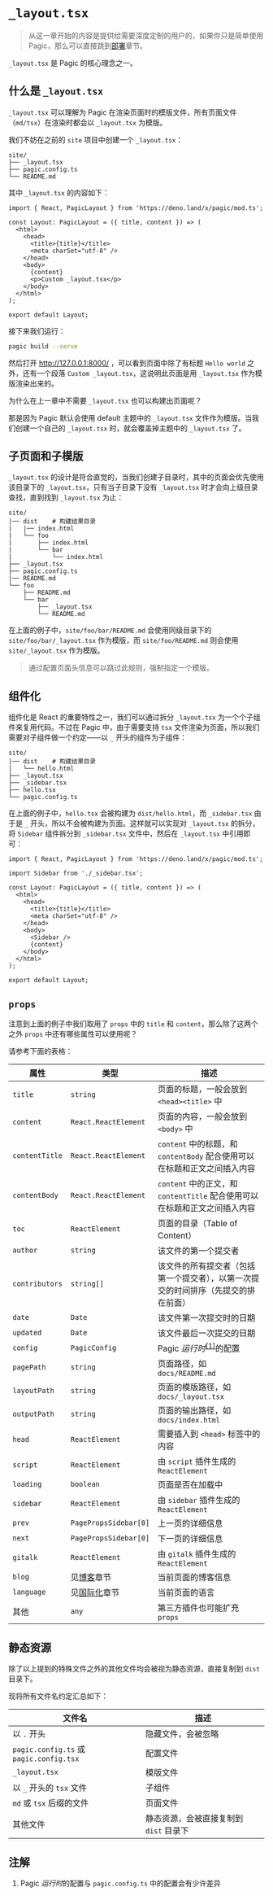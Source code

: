 # `_layout.tsx`

> 从这一章开始的内容是提供给需要深度定制的用户的，如果你只是简单使用 Pagic，那么可以直接跳到[部署](./deployment.md)章节。

`_layout.tsx` 是 Pagic 的核心理念之一。

## 什么是 `_layout.tsx`

`_layout.tsx` 可以理解为 Pagic 在渲染页面时的模版文件，所有页面文件（`md/tsx`）在渲染时都会以 `_layout.tsx` 为模版。

我们不妨在之前的 `site` 项目中创建一个 `_layout.tsx`：

```{2}
site/
├── _layout.tsx
├── pagic.config.ts
└── README.md
```

其中 `_layout.tsx` 的内容如下：

```tsx
import { React, PagicLayout } from 'https://deno.land/x/pagic/mod.ts';

const Layout: PagicLayout = ({ title, content }) => (
  <html>
    <head>
      <title>{title}</title>
      <meta charSet="utf-8" />
    </head>
    <body>
      {content}
      <p>Custom _layout.tsx</p>
    </body>
  </html>
);

export default Layout;
```

接下来我们运行：

```bash
pagic build --serve
```

然后打开 http://127.0.0.1:8000/ ，可以看到页面中除了有标题 `Hello world` 之外，还有一个段落 `Custom _layout.tsx`，这说明此页面是用 `_layout.tsx` 作为模版渲染出来的。

为什么在上一章中不需要 `_layout.tsx` 也可以构建出页面呢？

那是因为 Pagic 默认会使用 default 主题中的 `_layout.tsx` 文件作为模版。当我们创建一个自己的 `_layout.tsx` 时，就会覆盖掉主题中的 `_layout.tsx` 了。

## 子页面和子模版

`_layout.tsx` 的设计是符合直觉的，当我们创建子目录时，其中的页面会优先使用该目录下的 `_layout.tsx`，只有当子目录下没有 `_layout.tsx` 时才会向上级目录查找，直到找到 `_layout.tsx` 为止：

```{8,14}
site/
|── dist    # 构建结果目录
|   |── index.html
|   └── foo
|       ├── index.html
|       └── bar
|           └── index.html
├── _layout.tsx
├── pagic.config.ts
|── README.md
└── foo
    ├── README.md
    └── bar
        ├── _layout.tsx
        └── README.md
```

在上面的例子中，`site/foo/bar/README.md` 会使用同级目录下的 `site/foo/bar/_layout.tsx` 作为模版，而 `site/foo/README.md` 则会使用 `site/_layout.tsx` 作为模版。

> 通过配置页面头信息可以跳过此规则，强制指定一个模版。

## 组件化

组件化是 React 的重要特性之一，我们可以通过拆分 `_layout.tsx` 为一个个子组件来复用代码。不过在 Pagic 中，由于需要支持 `tsx` 文件渲染为页面，所以我们需要对子组件做一个约定——以 `_` 开头的组件为子组件：

```{5}
site/
|── dist    # 构建结果目录
|   └── hello.html
├── _layout.tsx
├── _sidebar.tsx
├── hello.tsx
└── pagic.config.ts
```

在上面的例子中，`hello.tsx` 会被构建为 `dist/hello.html`，而 `_sidebar.tsx` 由于是 `_` 开头，所以不会被构建为页面。这样就可以实现对 `_layout.tsx` 的拆分，将 `Sidebar` 组件拆分到 `_sidebar.tsx` 文件中，然后在 `_layout.tsx` 中引用即可：

```tsx {3,12}
import { React, PagicLayout } from 'https://deno.land/x/pagic/mod.ts';

import Sidebar from './_sidebar.tsx';

const Layout: PagicLayout = ({ title, content }) => (
  <html>
    <head>
      <title>{title}</title>
      <meta charSet="utf-8" />
    </head>
    <body>
      <Sidebar />
      {content}
    </body>
  </html>
);

export default Layout;
```

## `props`

注意到上面的例子中我们取用了 `props` 中的 `title` 和 `content`，那么除了这两个之外 `props` 中还有哪些属性可以使用呢？

请参考下面的表格：

| 属性           | 类型                      | 描述                                                                               |
| -------------- | ------------------------- | ---------------------------------------------------------------------------------- |
| `title`        | `string`                  | 页面的标题，一般会放到 `<head><title>` 中                                          |
| `content`      | `React.ReactElement`      | 页面的内容，一般会放到 `<body>` 中                                                 |
| `contentTitle` | `React.ReactElement`      | `content` 中的标题，和 `contentBody` 配合使用可以在标题和正文之间插入内容          |
| `contentBody`  | `React.ReactElement`      | `content` 中的正文，和 `contentTitle` 配合使用可以在标题和正文之间插入内容         |
| `toc`          | `ReactElement`            | 页面的目录（Table of Content）                                                     |
| `author`       | `string`                  | 该文件的第一个提交者                                                               |
| `contributors` | `string[]`                | 该文件的所有提交者（包括第一个提交者），以第一次提交的时间排序（先提交的排在前面） |
| `date`         | `Date`                    | 该文件第一次提交时的日期                                                           |
| `updated`      | `Date`                    | 该文件最后一次提交的日期                                                           |
| `config`       | `PagicConfig`             | Pagic _运行时_<sup><a href="#sup-1">[1]</a></sup>的配置                            |
| `pagePath`     | `string`                  | 页面路径，如 `docs/README.md`                                                      |
| `layoutPath`   | `string`                  | 页面的模版路径，如 `docs/_layout.tsx`                                              |
| `outputPath`   | `string`                  | 页面的输出路径，如 `docs/index.html`                                               |
| `head`         | `ReactElement`            | 需要插入到 `<head>` 标签中的内容                                                   |
| `script`       | `ReactElement`            | 由 `script` 插件生成的 `ReactElement`                                              |
| `loading`      | `boolean`                 | 页面是否在加载中                                                                   |
| `sidebar`      | `ReactElement`            | 由 `sidebar` 插件生成的 `ReactElement`                                             |
| `prev`         | `PagePropsSidebar[0]`     | 上一页的详细信息                                                                   |
| `next`         | `PagePropsSidebar[0]`     | 下一页的详细信息                                                                   |
| `gitalk`       | `ReactElement`            | 由 `gitalk` 插件生成的 `ReactElement`                                              |
| `blog`         | 见[博客](./blog.md)章节   | 当前页面的博客信息                                                                 |
| `language`     | 见[国际化](./i18n.md)章节 | 当前页面的语言                                                                     |
| 其他           | `any`                     | 第三方插件也可能扩充 `props`                                                       |

## 静态资源

除了以上提到的特殊文件之外的其他文件均会被视为静态资源，直接复制到 `dist` 目录下。

现将所有文件名约定汇总如下：

| 文件名                                  | 描述                                   |
| --------------------------------------- | -------------------------------------- |
| 以 `.` 开头                             | 隐藏文件，会被忽略                     |
| `pagic.config.ts` 或 `pagic.config.tsx` | 配置文件                               |
| `_layout.tsx`                           | 模版文件                               |
| 以 `_` 开头的 `tsx` 文件                | 子组件                                 |
| `md` 或 `tsx` 后缀的文件                | 页面文件                               |
| 其他文件                                | 静态资源，会被直接复制到 `dist` 目录下 |

## 注解

1. <span id="sup-1"></span>Pagic *运行时*的配置与 `pagic.config.ts` 中的配置会有少许差异
